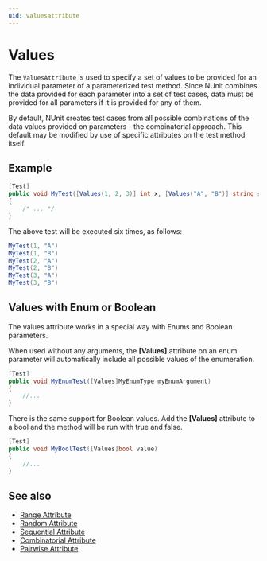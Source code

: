 ```yaml
---
uid: valuesattribute
---
```


# Values

The `ValuesAttribute` is used to specify a set of values to be provided
for an individual parameter of a parameterized test method. Since
NUnit combines the data provided for each parameter into a set of
test cases, data must be provided for all parameters if it is
provided for any of them.

By default, NUnit creates test cases from all possible combinations
of the data values provided on parameters - the combinatorial approach.
This default may be modified by use of specific attributes on the
test method itself.

## Example

```csharp
[Test]
public void MyTest([Values(1, 2, 3)] int x, [Values("A", "B")] string s)
{
    /* ... */
}
```

The above test will be executed six times, as follows:

```csharp
MyTest(1, "A")
MyTest(1, "B")
MyTest(2, "A")
MyTest(2, "B")
MyTest(3, "A")
MyTest(3, "B")
```

## Values with Enum or Boolean

The values attribute works in a special way with Enums and Boolean parameters.

When used without any arguments, the **[Values]** attribute on an enum parameter
will automatically include all possible values of the enumeration.

```csharp
[Test]
public void MyEnumTest([Values]MyEnumType myEnumArgument)
{
    //...
}
```

There is the same support for Boolean values. Add the **[Values]** attribute to a bool
and the method will be run with true and false.

```csharp
[Test]
public void MyBoolTest([Values]bool value)
{
    //...
}
```

## See also

* [Range Attribute](range.md)
* [Random Attribute](random.md)
* [Sequential Attribute](sequential.md)
* [Combinatorial Attribute](combinatorial.md)
* [Pairwise Attribute](pairwise.md)
